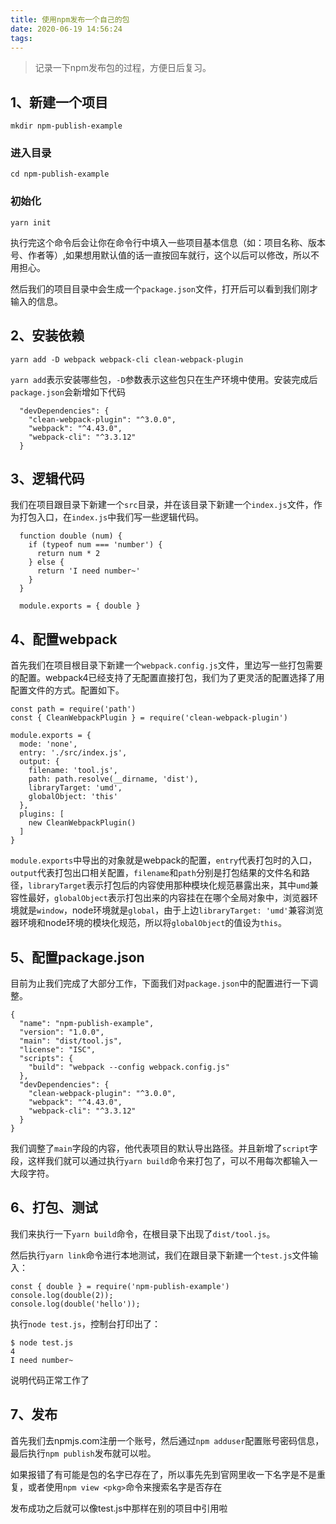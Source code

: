 ```yaml
---
title: 使用npm发布一个自己的包
date: 2020-06-19 14:56:24
tags:
---
```


> 记录一下npm发布包的过程，方便日后复习。

## 1、新建一个项目

`mkdir npm-publish-example`

### 进入目录

`cd npm-publish-example`

### 初始化

`yarn init`

执行完这个命令后会让你在命令行中填入一些项目基本信息（如：项目名称、版本号、作者等）,如果想用默认值的话一直按回车就行，这个以后可以修改，所以不用担心。

然后我们的项目目录中会生成一个`package.json`文件，打开后可以看到我们刚才输入的信息。

## 2、安装依赖

`yarn add -D webpack webpack-cli clean-webpack-plugin`

`yarn add`表示安装哪些包，`-D`参数表示这些包只在生产环境中使用。安装完成后`package.json`会新增如下代码

```
  "devDependencies": {
    "clean-webpack-plugin": "^3.0.0",
    "webpack": "^4.43.0",
    "webpack-cli": "^3.3.12"
  }
```

## 3、逻辑代码

我们在项目跟目录下新建一个`src`目录，并在该目录下新建一个`index.js`文件，作为打包入口，在`index.js`中我们写一些逻辑代码。

```
  function double (num) {
    if (typeof num === 'number') {
      return num * 2
    } else {
      return 'I need number~'
    }
  }

  module.exports = { double }
```
## 4、配置webpack

首先我们在项目根目录下新建一个`webpack.config.js`文件，里边写一些打包需要的配置。webpack4已经支持了无配置直接打包，我们为了更灵活的配置选择了用配置文件的方式。配置如下。

```
const path = require('path')
const { CleanWebpackPlugin } = require('clean-webpack-plugin')

module.exports = {
  mode: 'none',
  entry: './src/index.js',
  output: {
    filename: 'tool.js',
    path: path.resolve(__dirname, 'dist'),
    libraryTarget: 'umd',
    globalObject: 'this'
  },
  plugins: [
    new CleanWebpackPlugin()
  ]
}
```

`module.exports`中导出的对象就是webpack的配置，`entry`代表打包时的入口，`output`代表打包出口相关配置，`filename`和`path`分别是打包结果的文件名和路径，`libraryTarget`表示打包后的内容使用那种模块化规范暴露出来，其中`umd`兼容性最好，`globalObject`表示打包出来的内容挂在在哪个全局对象中，浏览器环境就是`window`，node环境就是`global`，由于上边`libraryTarget: 'umd'`兼容浏览器环境和node环境的模块化规范，所以将`globalObject`的值设为`this`。

## 5、配置package.json

目前为止我们完成了大部分工作，下面我们对`package.json`中的配置进行一下调整。
```
{
  "name": "npm-publish-example",
  "version": "1.0.0",
  "main": "dist/tool.js",
  "license": "ISC",
  "scripts": {
    "build": "webpack --config webpack.config.js"
  },
  "devDependencies": {
    "clean-webpack-plugin": "^3.0.0",
    "webpack": "^4.43.0",
    "webpack-cli": "^3.3.12"
  }
}
```
我们调整了`main`字段的内容，他代表项目的默认导出路径。并且新增了`script`字段，这样我们就可以通过执行`yarn build`命令来打包了，可以不用每次都输入一大段字符。

## 6、打包、测试

我们来执行一下`yarn build`命令，在根目录下出现了`dist/tool.js`。

然后执行`yarn link`命令进行本地测试，我们在跟目录下新建一个`test.js`文件输入：
```
const { double } = require('npm-publish-example')
console.log(double(2));
console.log(double('hello'));
```
执行`node test.js`，控制台打印出了：
```
$ node test.js
4
I need number~
```
说明代码正常工作了

## 7、发布

首先我们去npmjs.com注册一个账号，然后通过`npm adduser`配置账号密码信息，最后执行`npm publish`发布就可以啦。

如果报错了有可能是包的名字已存在了，所以事先先到官网里收一下名字是不是重复，或者使用`npm view <pkg>`命令来搜索名字是否存在

发布成功之后就可以像test.js中那样在别的项目中引用啦